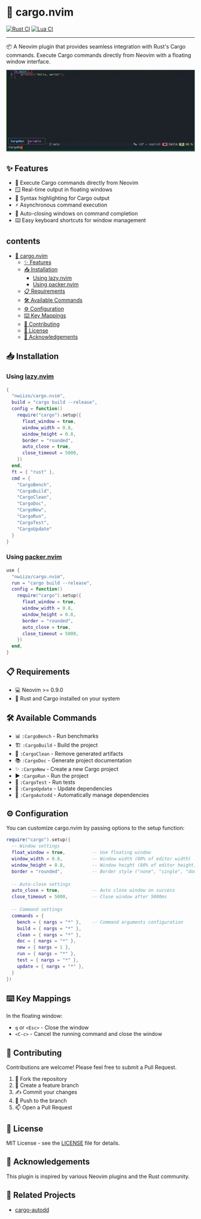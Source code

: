 # 🚀 cargo.nvim

[![Rust CI](https://github.com/nwiizo/cargo.nvim/actions/workflows/rust.yml/badge.svg)](https://github.com/nwiizo/cargo.nvim/actions/workflows/rust.yml)
[![Lua CI](https://github.com/nwiizo/cargo.nvim/actions/workflows/lua.yml/badge.svg)](https://github.com/nwiizo/cargo.nvim/actions/workflows/lua.yml)

---

📦 A Neovim plugin that provides seamless integration with Rust's Cargo commands. Execute Cargo commands directly from Neovim with a floating window interface.

![cargo.nvim demo](.github/cargo.nvim.gif)

## ✨ Features

- 🔧 Execute Cargo commands directly from Neovim
- 🪟 Real-time output in floating windows
- 🎨 Syntax highlighting for Cargo output
- ⚡ Asynchronous command execution
- 🔄 Auto-closing windows on command completion
- ⌨️ Easy keyboard shortcuts for window management

## contents

- [🚀 cargo.nvim](#-cargonvim)
  - [✨ Features](#-features)
  - [📥 Installation](#-installation)
    - [Using lazy.nvim](#using-lazynvim)
    - [Using packer.nvim](#using-packernvim)
  - [📋 Requirements](#-requirements)
  - [🛠️ Available Commands](#️-available-commands)
  - [⚙️ Configuration](#️-configuration)
  - [⌨️ Key Mappings](#️-key-mappings)
  - [👥 Contributing](#-contributing)
  - [📜 License](#-license)
  - [💝 Acknowledgements](#-acknowledgements)

## 📥 Installation

### Using [lazy.nvim](https://github.com/folke/lazy.nvim)

```lua
{
  "nwiizo/cargo.nvim",
  build = "cargo build --release",
  config = function()
    require("cargo").setup({
      float_window = true,
      window_width = 0.8,
      window_height = 0.8,
      border = "rounded",
      auto_close = true,
      close_timeout = 5000,
    })
  end,
  ft = { "rust" },
  cmd = {
    "CargoBench",
    "CargoBuild", 
    "CargoClean",
    "CargoDoc",
    "CargoNew",
    "CargoRun",
    "CargoTest",
    "CargoUpdate"
  }
}
```

### Using [packer.nvim](https://github.com/wbthomason/packer.nvim)

```lua
use {
  "nwiizo/cargo.nvim",
  run = "cargo build --release",
  config = function()
    require("cargo").setup({
      float_window = true,
      window_width = 0.8,
      window_height = 0.8,
      border = "rounded",
      auto_close = true,
      close_timeout = 5000,
    })
  end,
}
```

## 📋 Requirements

- 💻 Neovim >= 0.9.0
- 🦀 Rust and Cargo installed on your system

## 🛠️ Available Commands

- 📊 `:CargoBench` - Run benchmarks
- 🏗️ `:CargoBuild` - Build the project
- 🧹 `:CargoClean` - Remove generated artifacts 
- 📚 `:CargoDoc` - Generate project documentation
- ✨ `:CargoNew` - Create a new Cargo project
- ▶️  `:CargoRun` - Run the project
- 🧪 `:CargoTest` - Run tests
- 🔄 `:CargoUpdate` - Update dependencies
- 🤖 `:CargoAutodd` - Automatically manage dependencies

## ⚙️ Configuration

You can customize cargo.nvim by passing options to the setup function:

```lua
require("cargo").setup({
  -- Window settings
  float_window = true,          -- Use floating window
  window_width = 0.8,           -- Window width (80% of editor width)
  window_height = 0.8,          -- Window height (80% of editor height)
  border = "rounded",           -- Border style ("none", "single", "double", "rounded")
  
  -- Auto-close settings
  auto_close = true,            -- Auto close window on success
  close_timeout = 5000,         -- Close window after 5000ms
  
  -- Command settings 
  commands = {
    bench = { nargs = "*" },    -- Command arguments configuration
    build = { nargs = "*" },
    clean = { nargs = "*" },
    doc = { nargs = "*" },
    new = { nargs = 1 },
    run = { nargs = "*" },
    test = { nargs = "*" },
    update = { nargs = "*" },
  }
})
```

## ⌨️ Key Mappings

In the floating window:
- `q` or `<Esc>` - Close the window
- `<C-c>` - Cancel the running command and close the window

## 👥 Contributing

Contributions are welcome! Please feel free to submit a Pull Request.

1. 🍴 Fork the repository
2. 🌿 Create a feature branch
3. ✍️ Commit your changes
4. 🚀 Push to the branch
5. 📫 Open a Pull Request

## 📜 License

MIT License - see the [LICENSE](LICENSE) file for details.

## 💝 Acknowledgements

This plugin is inspired by various Neovim plugins and the Rust community.

## 🎉 Related Projects

- [cargo-autodd](https://github.com/nwiizo/cargo-autodd)
